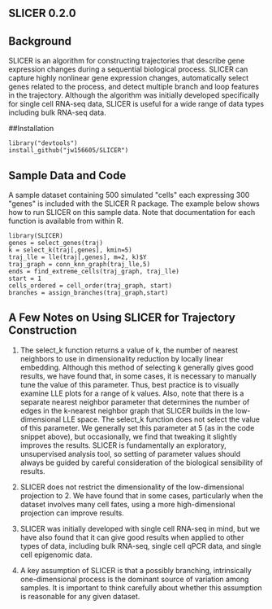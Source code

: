 ## SLICER 0.2.0

## Background

SLICER is an algorithm for constructing trajectories that describe gene expression changes during a sequential biological process. SLICER can capture highly nonlinear gene expression changes, automatically select genes related to the process, and detect multiple branch and loop features in the trajectory. Although the algorithm was initially developed specifically for single cell RNA-seq data, SLICER is useful for a wide range of data types including bulk RNA-seq data. 

##Installation
```{r,eval=FALSE}
library("devtools")
install_github("jw156605/SLICER")
```

## Sample Data and Code
A sample dataset containing 500 simulated "cells" each expressing 300 "genes" is included with the SLICER R package. The example below shows how to run SLICER on this sample data. Note that documentation for each function is available from within R.

```{r,eval=FALSE}
library(SLICER)
genes = select_genes(traj)
k = select_k(traj[,genes], kmin=5)
traj_lle = lle(traj[,genes], m=2, k)$Y
traj_graph = conn_knn_graph(traj_lle,5)
ends = find_extreme_cells(traj_graph, traj_lle)
start = 1
cells_ordered = cell_order(traj_graph, start)
branches = assign_branches(traj_graph,start)
```

## A Few Notes on Using SLICER for Trajectory Construction
1. The select_k function returns a value of k, the number of nearest neighbors to use in dimensionality reduction by locally linear embedding. Although this method of selecting k generally gives good results, we have found that, in some cases, it is necessary to manually tune the value of this parameter. Thus, best practice is to visually examine LLE plots for a range of k values. Also, note that there is a separate nearest neighbor parameter that determines the number of edges in the k-nearest neighbor graph that SLICER builds in the low-dimensional LLE space. The select_k function does not select the value of this parameter. We generally set this parameter at 5 (as in the code snippet above), but occasionally, we find that tweaking it slightly improves the results. SLICER is fundamentally an exploratory, unsupervised analysis tool, so setting of parameter values should always be guided by careful consideration of the biological sensibility of results.

2. SLICER does not restrict the dimensionality of the low-dimensional projection to 2. We have found that in some cases, particularly when the dataset involves many cell fates, using a more high-dimensional projection can improve results.

3. SLICER was initially developed with single cell RNA-seq in mind, but we have also found that it can give good results when applied to other types of data, including bulk RNA-seq, single cell qPCR data, and single cell epigenomic data.

4. A key assumption of SLICER is that a possibly branching, intrinsically one-dimensional process is the dominant source of variation among samples. It is important to think carefully about whether this assumption is reasonable for any given dataset. 

